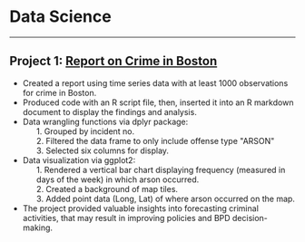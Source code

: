 # Data Science
***
## Project 1: **[Report on Crime in Boston](https://richdait.github.io/Extra-Credit---Crime-in-Boston/)**
* Created a report using time series data with at least 1000 observations for crime in Boston.
* Produced code with an R script file, then, inserted it into an R markdown document to display the findings and analysis.
* Data wrangling functions via dplyr package:
  <ul> 1. Grouped by incident no. </ul>
  <ul> 2. Filtered the data frame to only include offense type "ARSON" </ul>
  <ul> 3. Selected six columns for display. </ul>
* Data visualization via ggplot2:
  <ul> 1. Rendered a vertical bar chart displaying frequency (measured in days of the week) in which arson occurred. </ul>
  <ul> 2. Created a background of map tiles.</ul>
  <ul> 3. Added point data (Long, Lat) of where arson occurred on the map.</ul>
* The project provided valuable insights into forecasting criminal activities, that may result in improving policies and BPD decision-making.
